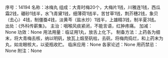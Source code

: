 序号：14194
名称：冰梅丸
组成：大青时梅20个，大梅片1钱，川雅连1钱，西瓜霜2钱，硼砂1钱半，水飞青黛1钱，细薄荷1钱半，苦甘草1钱，荆芥穗2钱，象贝（去心）4钱，制僵蚕4钱，淡黄芩（盐水炒）1钱半，上雄精3钱，制半夏3钱。
出处：《外科传薪集》。
主治：咽喉风痰紧闭，不能言语，红肿疼痛。
加减：None
功效：None
用法用量：临证用1丸，放舌上化下。
制备方法：上药各为细末，将大青梅去核，纳以明矾，放瓦上煅至矾枯，去矾，将梅肉捣烂，和上药末为丸，如龙眼核大，以瓷瓶收贮。
临床应用：None
各家论述：None
用药禁忌：None
附注：None
